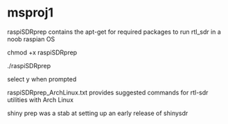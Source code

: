 msproj1
=======

raspiSDRprep contains the apt-get for required packages to run rtl_sdr in a noob raspian OS

chmod +x raspiSDRprep

./raspiSDRprep

select y when prompted

raspiSDRprep_ArchLinux.txt provides suggested commands for rtl-sdr utilities with Arch Linux

shiny prep was a stab at setting up an early release of shinysdr
